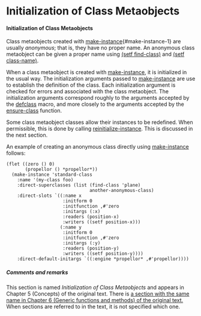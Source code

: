 Initialization of Class Metaobjects
===================================

#### Initialization of Class Metaobjects

Class metaobjects created with [make-instance](/docs/meta-object-protocol/make-instance)\{#make-instance-1\} are usually *anonymous*; that is, they have no proper name. An anonymous class metaobject can be given a proper name using [(setf find-class)](http://www.lispworks.com/documentation/HyperSpec/Body/f_find_c.htm#find-class) and [(setf class-name)](/docs/meta-object-protocol/setf-class-name).

When a class metaobject is created with [make-instance](/docs/meta-object-protocol/make-instance), it is initialized in the usual way. The initialization arguments passed to [make-instance](/docs/meta-object-protocol/make-instance) are use to establish the definition of the class. Each initialization argument is checked for errors and associated with the class metaobject. The initialization arguments correspond roughly to the arguments accepted by the [defclass](http://www.lispworks.com/documentation/HyperSpec/Body/m_defcla.htm#defclass) macro, and more closely to the arguments accepted by the [ensure-class](/docs/meta-object-protocol/ensure-class) function.

Some class metaobject classes allow their instances to be redefined. When permissible, this is done by calling [reinitialize-instance](http://www.lispworks.com/documentation/HyperSpec/Body/f_reinit.htm#reinitialize-instance). This is discussed in the next section.

An example of creating an anonymous class directly using [make-instance](/docs/meta-object-protocol/make-instance) follows:

    (flet ((zero () 0)
           (propellor () *propellor*))
      (make-instance 'standard-class
        :name '(my-class foo)
        :direct-superclasses (list (find-class 'plane)
                                   another-anonymous-class)
        :direct-slots `((:name x
                         :initform 0
                         :initfunction ,#'zero
                         :initargs (:x)
                         :readers (position-x)
                         :writers ((setf position-x)))
                        (:name y
                         :initform 0
                         :initfunction ,#'zero
                         :initargs (:y)
                         :readers (position-y)
                         :writers ((setf position-y))))
        :direct-default-initargs `((:engine *propellor* ,#'propellor))))

##### Comments and remarks

This section is named *Initialization of Class Metaobjects* and appears in Chapter 5 (Concepts) of the original text. There is [a section with the same name in Chapter 6 (Generic functions and methods) of the original text.](/docs/meta-object-protocol/initialization-of-class-metaobjects2) When sections are referred to in the text, it is not specified which one.
